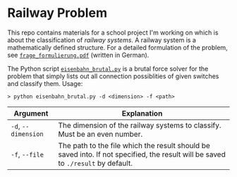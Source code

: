 # Railway Problem

This repo contains materials for a school project I'm working on which is about the classification of *railway systems*. A railway system is a mathematically defined structure. For a detailed formulation of the problem, see [`frage_formulierung.pdf`](https://github.com/lutalli/RailwayProblem/blob/main/frage_formulierung.pdf) (written in German).

The Python script [`eisenbahn_brutal.py`](https://github.com/lutalli/RailwayProblem/blob/main/eisenbahn_brutal.py) is a brutal force solver for the problem that simply lists out all connection possiblities of given switches and classify them. Usage:

```
> python eisenbahn_brutal.py -d <dimension> -f <path>
```

| Argument | Explanation |
| --- | --- |
| `-d`, `--dimension` | The dimension of the railway systems to classify. Must be an even number. |
| `-f`, `--file` | The path to the file which the result should be saved into. If not specified, the result will be saved to `./result` by default. |
